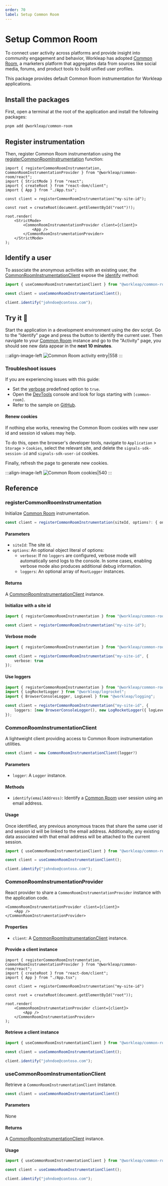 ```yaml
---
order: 70
label: Setup Common Room
---
```


# Setup Common Room

To connect user activity across platforms and provide insight into community engagement and behavior, Workleap has adopted [Common Room](https://www.commonroom.io/), a marketers platform that aggregates data from sources like social media, forums, and product tools to build unified user profiles.

This package provides default Common Room instrumentation for Workleap applications.

## Install the packages

First, open a terminal at the root of the application and install the following packages:

```bash
pnpm add @workleap/common-room
```

## Register instrumentation

Then, register Common Room instrumentation using the [registerCommonRoomInstrumentation](#registercommonroominstrumentation) function:

```tsx !#6,12,14 index.tsx
import { registerCommonRoomInstrumentation, CommonRoomInstrumentationProvider } from "@workleap/common-room/react";
import { StrictMode } from "react";
import { createRoot } from "react-dom/client";
import { App } from "./App.tsx";

const client = registerCommonRoomInstrumentation("my-site-id");

const root = createRoot(document.getElementById("root")!);

root.render(
    <StrictMode>
        <CommonRoomInstrumentationProvider client={client}>
            <App />
        </CommonRoomInstrumentationProvider>
    </StrictMode>
);
```

## Identify a user

To associate the anonymous activities with an existing user, the [CommonRoomInstrumentationClient](#commonroominstrumentationclient) expose the [identify](#methods) method:

```ts !#5
import { useCommonRoomInstrumentationClient } from "@workleap/common-room/react";

const client = useCommonRoomInstrumentationClient();

client.identify("johndoe@contoso.com");
```

## Try it :rocket:

Start the application in a development environment using the dev script. Go to the "Identify" page and press the button to identify the current user. Then navigate to your [Common Room](https://app.commonroom.io/) instance and go to the "Activity" page, you should see new data appear in the **next 10 minutes**.

:::align-image-left
![Common Room activity entry|558](../static/common-room/common-room-activity-entry.png)
:::

### Troubleshoot issues

If you are experiencing issues with this guide:

- Set the [verbose](#verbose-mode) predefined option to `true`.
- Open the [DevTools](https://developer.chrome.com/docs/devtools/) console and look for logs starting with `[common-room]`.
- Refer to the sample on [GitHub](https://github.com/workleap/wl-telemetry/tree/main/samples/all-platforms).

#### Renew cookies

If nothing else works, renewing the Common Room cookies with new user id and session id values may help.

To do this, open the browser's developer tools, navigate to `Application` > `Storage` > `Cookies`, select the relevant site, and delete the `signals-sdk-session-id` and `signals-sdk-user-id` cookies.

Finally, refresh the page to generate new cookies.

:::align-image-left
![Common Room cookies|540](../static/common-room/common-room-cookies.png)
:::

## Reference

### registerCommonRoomInstrumentation

Initialize [Common Room](https://www.commonroom.io/) instrumentation.

```ts
const client = registerCommonRoomInstrumentation(siteId, options?: { onReady, verbose })
```

#### Parameters

- `siteId`: The site id.
- `options`: An optional object literal of options:
    - `verbose`: If no `loggers` are configured, verbose mode will automatically send logs to the console. In some cases, enabling verbose mode also produces additional debug information.
    - `loggers`: An optional array of `RootLogger` instances.

#### Returns

A [CommonRoomInstrumentationClient](#commonroominstrumentationclient) instance.

#### Initialize with a site id

```ts !#3
import { registerCommonRoomInstrumentation } from "@workleap/common-room/react";

const client = registerCommonRoomInstrumentation("my-site-id");
```

#### Verbose mode 

```ts !#4
import { registerCommonRoomInstrumentation } from "@workleap/common-room/react";

const client = registerCommonRoomInstrumentation("my-site-id", {
    verbose: true
});
```

#### Use loggers

```ts !#6
import { registerCommonRoomInstrumentation } from "@workleap/common-room/react";
import { LogRocketLogger } from "@workleap/logrocket";
import { BrowserConsoleLogger, LogLevel } from "@workleap/logging";

const client = registerCommonRoomInstrumentation("my-site-id", {
    loggers: [new BrowserConsoleLogger(), new LogRocketLogger({ logLevel: LogLevel.information })]
});
```

### CommonRoomInstrumentationClient

A lightweight client providing access to Common Room instrumentation utilities.

```ts
const client = new CommonRoomInstrumentationClient(logger?)
```

#### Parameters

- `logger`: A `Logger` instance.

#### Methods

- `identify(emailAddress)`: Identify a [Common Room](https://www.commonroom.io/) user session using an email address. 

#### Usage

Once identified, any previous anonymous traces that share the same user id and session id will be linked to the email address. Additionally, any existing data associated with that email address will be attached to the current session.

```ts !#5
import { useCommonRoomInstrumentationClient } from "@workleap/common-room/react";

const client = useCommonRoomInstrumentationClient();

client.identify("johndoe@contoso.com");
```

### CommonRoomInstrumentationProvider

React provider to share a `CommonRoomInstrumentationProvider` instance with the application code.

```tsx
<CommonRoomInstrumentationProvider client={client}>
    <App />
</CommonRoomInstrumentationProvider>
```

#### Properties

- `client`: A [CommonRoomInstrumentationClient](#commonroominstrumentationclient) instance.

#### Provide a client instance

```tsx !#10,12
import { registerCommonRoomInstrumentation, CommonRoomInstrumentationProvider } from "@workleap/common-room/react";
import { createRoot } from "react-dom/client";
import { App } from "./App.tsx";

const client = registerCommonRoomInstrumentation("my-site-id")

const root = createRoot(document.getElementById("root"));

root.render(
    <CommonRoomInstrumentationProvider client={client}>
        <App />
    </CommonRoomInstrumentationProvider>
);
```

#### Retrieve a client instance

```ts !#3
import { useCommonRoomInstrumentationClient } from "@workleap/common-room/react";

const client = useCommonRoomInstrumentationClient();

client.identify("johndoe@contoso.com");
```

### useCommonRoomInstrumentationClient

Retrieve a `CommonRoomInstrumentationClient` instance.

```ts
const client = useCommonRoomInstrumentationClient()
```

#### Parameters

None

#### Returns

A [CommonRoomInstrumentationClient](#commonroominstrumentationclient) instance.

#### Usage

```ts !#3
import { useCommonRoomInstrumentationClient } from "@workleap/common-room/react";

const client = useCommonRoomInstrumentationClient();

client.identify("johndoe@contoso.com");
```


